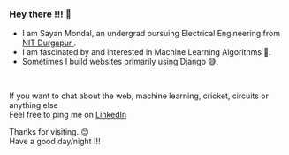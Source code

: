 ### Hey there !!! 👋

- I am Sayan Mondal, an undergrad pursuing Electrical Engineering from <a href="https://nitdgp.ac.in/"> NIT Durgapur </a> . <br>
- I am fascinated by and interested in Machine Learning Algorithms 🧡.<br>
- Sometimes I build websites primarily using Django 😅.
<br>

If you want to chat about the web, machine learning, cricket, circuits or anything else
<br>
Feel free to ping me on <a href="https://www.linkedin.com/in/sa-y-an/"> LinkedIn </a>


Thanks for visiting. 😊 <br>
Have a good day/night !!!
<!--
**sayan-mondal-tech/sayan-mondal-tech** is a ✨ _special_ ✨ repository because its `README.md` (this file) appears on your GitHub profile.

Here are some ideas to get you started:

- 🔭 I’m currently working on ...
- 🌱 I’m currently learning ...
- 👯 I’m looking to collaborate on ...
- 🤔 I’m looking for help with ...
- 💬 Ask me about ...
- 📫 How to reach me: ...
- 😄 Pronouns: ...
- ⚡ Fun fact: ...
-->
